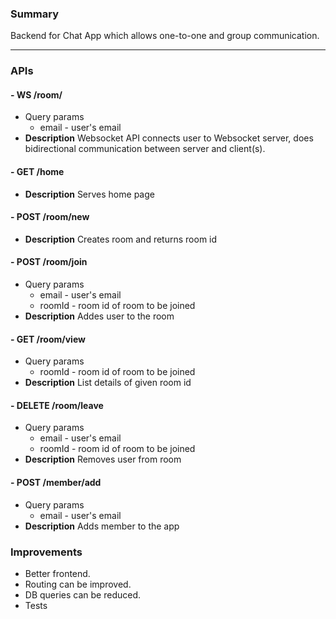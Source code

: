 ### Summary 
Backend for Chat App which allows one-to-one and group communication.

----------


### APIs
#### -  WS /room/
- Query params
	- email - user's email
- **Description** Websocket API connects user to Websocket server, does bidirectional communication between server and client(s).


#### - GET /home
- **Description** Serves home page

#### - POST /room/new
- **Description** Creates room and returns room id

#### - POST /room/join
- Query params
	- email - user's email
	- roomId - room id of room to be joined
- **Description** Addes user to the room

#### - GET /room/view
- Query params
	- roomId - room id of room to be joined
- **Description** List details of given room id

#### - DELETE /room/leave
- Query params
	- email - user's email
	- roomId - room id of room to be joined
- **Description** Removes user from room

#### - POST /member/add
- Query params
	- email - user's email
- **Description** Adds member to the app



### Improvements
- Better frontend.
- Routing can be improved.
- DB queries can be reduced.
- Tests
